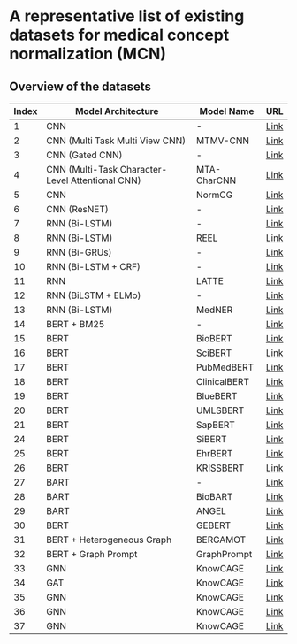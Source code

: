 # A representative list of existing datasets for medical concept normalization (MCN)

## Overview of the datasets

| Index | Model Architecture               | Model Name         | URL                                         |
|-------|----------------------------------|--------|-------|
| 1      | CNN                                                            | -                  |        [Link](https://link.springer.com/article/10.1186/s12859-017-1805-7)   |
| 2      | CNN (Multi Task Multi View CNN)                                | MTMV-CNN           |        [Link](https://ojs.aaai.org/index.php/AAAI/article/view/12060)   |
| 3      | CNN (Gated CNN)                                                | -                  |        [Link](https://link.springer.com/article/10.1186/s12911-020-01216-9)   |
| 4      | CNN (Multi-Task Character-Level Attentional CNN)               | MTA-CharCNN        |        [Link](https://link.springer.com/article/10.1186/s12859-017-1805-7)   |
| 5      | CNN                                                            | NormCG             |        [Link](https://link.springer.com/chapter/10.1007/978-981-15-5679-1_54)   |
| 6      | CNN (ResNET)                                                   | -                  |[Link](https://ieeexplore.ieee.org/abstract/document/10472539?casa_token=R2auDXRXuxMAAAAA:SGvSG33GA0ynwovgkTq2Mwwq2t3Pby0cI31e7TpvfOD0EXsFWXNLHY3jhrKIxysFSL_-AtAD)   |
| 7      | RNN (Bi-LSTM)                                                  | -                  |[Link](https://www.sciencedirect.com/science/article/pii/S1532046418301126)   |
| 8      | RNN (Bi-LSTM)                                                  | REEL                  |[Link](https://link.springer.com/article/10.1186/s13321-020-00461-4)   |
| 9      | RNN (Bi-GRUs)                                                  | -                  |[Link]([https://link.springer.com/chapter/10.1007/978-981-15-5679-1_54](https://academic.oup.com/jamia/article/25/10/1274/5113021))   |
| 10     | RNN (Bi-LSTM + CRF)                                            | -                  |[Link](https://link.springer.com/chapter/10.1007/978-3-030-45442-5_29)   |
| 11     | RNN                                                            | LATTE              |[Link](https://ojs.aaai.org/index.php/AAAI/article/view/6526)   |
| 12     | RNN (BiLSTM + ELMo)                                            | -                  |[Link](https://www.sciencedirect.com/science/article/pii/S1877050920311248)   |
| 13     | RNN (Bi-LSTM)                                                   | MedNER                  |[Link](https://ieeexplore.ieee.org/abstract/document/10199075)   |
| 14     | BERT + BM25                                                   |  -                |[Link](https://www.sciencedirect.com/science/article/pii/S1532046420300460)   |
| 15     | BERT                                                   | BioBERT                  |[Link](https://academic.oup.com/bioinformatics/article/36/4/1234/5566506)   |
| 16     | BERT                                                   | SciBERT                  |[Link](https://arxiv.org/pdf/1903.10676)   |
| 17     | BERT                                                   | PubMedBERT                  |[Link](https://arxiv.org/pdf/2007.15779)   |
| 18     | BERT                                                   | ClinicalBERT                  |[Link](https://arxiv.org/pdf/1904.05342)   |
| 19     | BERT                                                   | BlueBERT                  |[Link](https://arxiv.org/pdf/1906.05474)   |
| 20     | BERT                                                   | UMLSBERT                  |[Link](https://arxiv.org/pdf/2010.10391)   |
| 21     | BERT                                                   | SapBERT                  |[Link](https://arxiv.org/pdf/2010.11784)   |
| 24     | BERT                                                   | SiBERT                  |[Link](https://www.sciencedirect.com/science/article/pii/S1046202322001578?casa_token=NfpVauFPSHcAAAAA:Yjn0QSB_2XSUQy_RKK5dTxLH2nb-hYNgdXKs0UHfWxz5ELxBE8t3oJuIGHu04X2MQjHIXBAXfQ)   |
| 25     | BERT                                                   | EhrBERT                  |[Link](https://medinform.jmir.org/2019/3/e14830/)   |
| 26     | BERT                                                   | KRISSBERT                  |[Link](https://arxiv.org/pdf/2112.07887)   |
| 27     | BART                                                   |  -                       |[Link](https://arxiv.org/pdf/2204.05164)   |
| 28     | BART                                                   | BioBART                  |[Link](https://arxiv.org/pdf/2204.03905)   |
| 29     | BART                                                   | ANGEL                  |[Link](https://arxiv.org/pdf/2408.16493)   |
| 30     | BERT                                                   | GEBERT                  |[Link](https://link.springer.com/chapter/10.1007/978-3-031-42448-9_10)   |
| 31     | BERT + Heterogeneous Graph                                                   | BERGAMOT                  |[Link](https://aclanthology.org/2024.findings-naacl.288.pdf)   |
| 32     | BERT + Graph Prompt                                                  | GraphPrompt                  |[Link](https://ojs.aaai.org/index.php/AAAI/article/view/26256)   |
| 33     | GNN                                                   | KnowCAGE                  |[Link](https://arxiv.org/pdf/2301.10451)   |
| 34     | GAT                                                   | KnowCAGE                  |[Link](https://ieeexplore.ieee.org/abstract/document/9533687?casa_token=w_YfFWUS8jUAAAAA:0QZrSQE4LpBn3iHoYVMFPCimiIaDAlvHh0gDaiyq-R1uFZaKy2q6huuKiH7Kw2agQR0LDY9U)   |
| 35     | GNN                                                   | KnowCAGE                  |[Link](https://arxiv.org/pdf/2301.10451)   |
| 36     | GNN                                                   | KnowCAGE                  |[Link](https://arxiv.org/pdf/2301.10451)   |
| 37     | GNN                                                   | KnowCAGE                  |[Link](https://arxiv.org/pdf/2301.10451)   |



